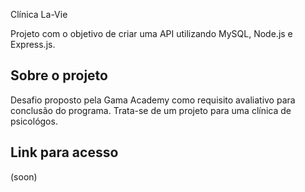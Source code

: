 Clínica La-Vie

Projeto com o objetivo de criar uma API utilizando MySQL, Node.js e Express.js. 

## Sobre o projeto

Desafio proposto pela Gama Academy como requisito avaliativo para conclusão do programa. Trata-se de um projeto para uma clínica de psicológos.

## Link para acesso

(soon)
